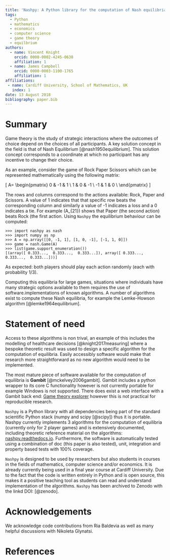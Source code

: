 ```yaml
---
title: 'Nashpy: A Python library for the computation of Nash equilibria'
tags:
  - Python
  - mathematics
  - economics
  - computer science
  - game theory
  - equilbrium
authors:
  - name: Vincent Knight
    orcid: 0000-0002-4245-0638
    affiliation: 1
  - name: James Campbell
    orcid: 0000-0003-1100-1765
    affiliation: 1
affiliations:
 - name: Cardiff University, School of Mathematics, UK
   index: 1
date: 13 August 2018
bibliography: paper.bib
---
```


# Summary

Game theory is the study of strategic interactions where the outcomes of choice
depend on the choices of all participants. A key solution concept in the field
is that of Nash Equilibrium [@nash1950equilibrium]. This solution concept
corresponds to a coordinate at which no participant has any incentive to change
their choice.

As an example, consider the game of Rock Paper Scissors which can be represented
mathematically using the following matrix:

\[
A=
\begin{pmatrix}
0  & -1 & 1  \\
1  & 0  & -1 \\
-1 & 1  & 0  \\
\end{pmatrix}
\]

The rows and columns correspond to the actions available: Rock, Paper and
Scissors. A value of 1 indicates that that specific row beats the corresponding
column and similarly a value of -1 indicates a loss and a 0 indicates a tie. For
example \(A\_{21}\) shows that Paper (the second action) beats Rock (the first
action. Using `Nashpy` the equilibrium behaviour can be computed:

```
>>> import nashpy as nash
>>> import numpy as np
>>> A = np.array([[0, -1, 1], [1, 0, -1], [-1, 1, 0]])
>>> game = nash.Game(A)
>>> list(game.support_enumeration())
[(array([ 0.333...,  0.333...,  0.333...]), array([ 0.333...,  0.333...,  0.333...]))]

```

As expected: both players should play each action randomly (each with
probability 1/3).

Computing this equilibria for large games, situations where individuals have
many strategic options available to them requires the use of
software.implementations of known algorithms.
A number of algorithms exist to compute these Nash equilibria, for example the
Lemke-Howson algorithm [@lemke1964equilibrium].

# Statement of need

Access to these algorithms is non trival, an example of this includes the
modelling of healthcare decisions [@knight2017measuring] where a bespoke
theoretic result was used to design a specific algorithm for the computation of
equilibria. Easily accessibly software would make that research more
straightforward as no new algorithm would need to be implemented.

The most mature piece of software available for the computation of equilibria
is **Gambit** [@mckelvey2006gambit]. Gambit includes a python wrapper to its
core C functionality however is not currently portable for example
Windows is not supported. There does exist a web interface with a Gambit back
end: [Game theory
explorer](http://gte.csc.liv.ac.uk/index/index.html#document-documentation)
however this is not practical for reproducible research.

``Nashpy`` is a Python library with all dependencies being part of the standard
scientific Python stack (numpy and scipy [@scipy]) thus it is portable. Nashpy
currently implements 3 algorithms for the computation of equilibria (currently
only for 2 player games) and is extensively documented, including theoretic
reference material on the algorithms:
[nashpy.readthedocs.io](http://nashpy.readthedocs.io/). Furthermore, the
software is automatically tested using a combination of doc (this paper is also
tested), unit, integration and property based tests with 100% coverage.

``Nashpy`` is designed to be used by researchers but also students in courses in
the fields of mathematics, computer science and/or economics. It is already
currently being used in a final year course at Cardiff University.  Due to the
fact that the code is written entirely in Python and is open source, this makes
it a positive teaching tool as students can read and understand implementation
of the algorithms.  ``Nashpy`` has been archived to Zenodo with the linkd DOI:
[@zenodo].

# Acknowledgements

We acknowledge code contributions from Ria Baldevia as well as many helpful
discussions with Nikoleta Glynatsi.

# References
